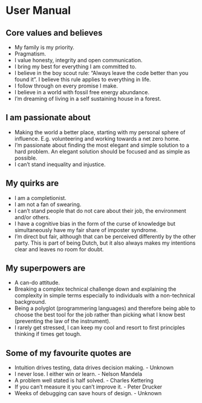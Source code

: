 # User Manual

## Core values and believes

- My family is my priority.
- Pragmatism.
- I value honesty, integrity and open communication.
- I bring my best for everything I am committed to.
- I believe in the boy scout rule: “Always leave the code better than you found it”. I believe this rule applies to everything in life.
- I follow through on every promise I make.
- I believe in a world with fossil free energy abundance.
- I’m dreaming of living in a self sustaining house in a forest.

## I am passionate about
- Making the world a better place, starting with my personal sphere of influence. E.g. volunteering and working towards a net zero home.
- I’m passionate about finding the most elegant and simple solution to a hard problem. An elegant solution should be focused and as simple as possible.
- I can’t stand inequality and injustice.

## My quirks are
- I am a completionist.
- I am not a fan of swearing.
- I can’t stand people that do not care about their job, the environment and/or others.
- I have a cognitive bias in the form of the curse of knowledge but simultaneously have my fair share of imposter syndrome.
- I’m direct but fair, although that can be perceived differently by the other party. This is part of being Dutch, but it also always makes my intentions clear and leaves no room for doubt.

## My superpowers are
- A can-do attitude.
- Breaking a complex technical challenge down and explaining the complexity in simple terms especially to individuals with a non-technical background.
- Being a polyglot (programmering languages) and therefore being able to choose the best tool for the job rather than picking what I know best (preventing the law of the instrument).
- I rarely get stressed, I can keep my cool and resort to first principles thinking if times get tough.

## Some of my favourite quotes are
- Intuition drives testing, data drives decision making. - Unknown
- I never lose. I either win or learn. - Nelson Mandela
- A problem well stated is half solved. - Charles Kettering
- If you can’t measure it you can’t improve it. - Peter Drucker
- Weeks of debugging can save hours of design. - Unknown

